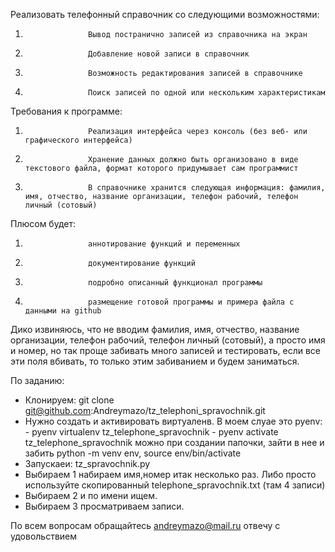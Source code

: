 Реализовать телефонный справочник со следующими возможностями:
1.                   Вывод постранично записей из справочника на экран
2.                   Добавление новой записи в справочник
3.                   Возможность редактирования записей в справочнике
4.                   Поиск записей по одной или нескольким характеристикам
Требования к программе:
1.                   Реализация интерфейса через консоль (без веб- или графического интерфейса)
2.                   Хранение данных должно быть организовано в виде текстового файла, формат которого придумывает сам программист
3.                   В справочнике хранится следующая информация: фамилия, имя, отчество, название организации, телефон рабочий, телефон личный (сотовый)
Плюсом будет:
1.                   аннотирование функций и переменных
2.                   документирование функций
3.                   подробно описанный функционал программы
4.                   размещение готовой программы и примера файла с данными на github

Дико извиняюсь, что не вводим фамилия, имя, отчество, название организации, телефон рабочий, телефон личный (сотовый), а просто имя и номер, но так проще забивать много записей и тестировать, если все эти поля вбивать, то только этим забиванием и будем заниматься.

По заданию: 
 - Клонируем: git clone git@github.com:Andreymazo/tz_telephoni_spravochnik.git 
 - Нужно создать и активировать виртуаленв. В моем слуае это pyenv:
        - pyenv virtualenv tz_telephone_spravochnik
        - pyenv activate tz_telephone_spravochnik
        можно при создании папочки, зайти в нее и забить python -m venv env, source env/bin/activate
 - Запускаеи: tz_spravochnik.py
 - Выбираем 1 набираем имя,номер итак несколько раз. Либо просто используйте скопированный telephone_spravochnik.txt (там 4 записи)
 - Выбираем 2 и по имени ищем.
 - Выбираем 3 просматриваем записи.


 
 По всем вопросам обращайтесь andreymazo@mail.ru отвечу с удовольствием

